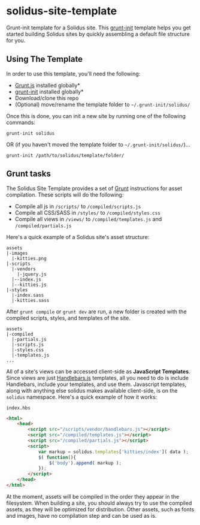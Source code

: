 solidus-site-template
=====================

Grunt-init template for a Solidus site. This [grunt-init](https://github.com/gruntjs/grunt-init) template helps you get started building Solidus sites by quickly assembling a default file structure for you.

## Using The Template

In order to use this template, you'll need the following:

- [Grunt.js](http://gruntjs.com) installed globally*
- [grunt-init](https://github.com/gruntjs/grunt-init) installed globally*
- Download/clone this repo
- (Optional) move/rename the template folder to `~/.grunt-init/solidus/`

Once this is done, you can init a new site by running one of the following commands:

```
grunt-init solidus
```

OR (if you haven't moved the template folder to `~/.grunt-init/solidus/`)...

```
grunt-init /path/to/solidus/template/folder/
```

## Grunt tasks

The Solidus Site Template provides a set of [Grunt](http://gruntjs.com) instructions for asset compilation. These scripts will do the following:

- Compile all js in `/scripts/` to `/compiled/scripts.js`
- Compile all CSS/SASS in `/styles/` to `/compiled/styles.css`
- Compile all views in `/views/` to `/compiled/templates.js` and `/compiled/partials.js`

Here's a quick example of a Solidus site's asset structure:

```
assets
|-images
  |-kitties.png
|-scripts
  |-vendors
    |-jquery.js
  |--index.js
  |--kitties.js
|-styles
  |-index.sass
  |-kitties.sass
```

After `grunt compile` or `grunt dev` are run, a new folder is created with the compiled scripts, styles, and templates of the site.

```
assets
|-compiled
  |-partials.js
  |-scripts.js
  |-styles.css
  |-templates.js
...
```

All of a site's views can be accessed client-side as **JavaScript Templates**. Since views are just [Handlebars.js](http://handlebarsjs.com/) templates, all you need to do is include Handlebars, include your templates, and use them. Javascript templates, along with anything else solidus makes available client-side, is on the `solidus` namespace. Here's a quick example of how it works:

`index.hbs`
```html
<html>
	<head>
		<script src="/scripts/vendor/handlebars.js"></script>
		<script src="/compiled/templates.js"></script>
		<script src="/compiled/partials.js"></script>
		<script>
			var markup = solidus.templates['kitties/index']( data );
			$( function(){
				$('body').append( markup );
			});
		</script>
	</head>
</html>
```

At the moment, assets will be compiled in the order they appear in the filesystem. When building a site, you should always try to use the compiled assets, as they will be optimized for distribution. Other assets, such as fonts and images, have no compilation step and can be used as is.